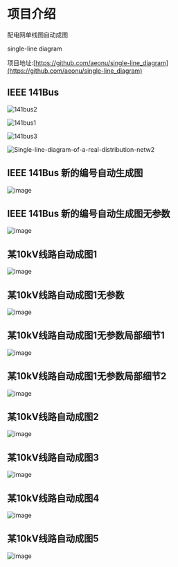# 项目介绍

配电网单线图自动成图

single-line diagram

项目地址:[https://github.com/aeonu/single-line_diagram](https://github.com/aeonu/single-line_diagram)




## IEEE 141Bus


![141bus2](https://user-images.githubusercontent.com/96326382/196185265-c3471a95-659b-43e4-bc63-905384df19d4.png)


![141bus1](https://user-images.githubusercontent.com/96326382/196185338-2365b77d-4ef9-4541-9394-224a73b8592c.jpg)


![141bus3](https://user-images.githubusercontent.com/96326382/196185380-eb307bc3-f91e-4b38-a294-2ba60de7fa70.png)


![Single-line-diagram-of-a-real-distribution-netw2](https://user-images.githubusercontent.com/96326382/196189768-3e7e51bf-a29e-44f6-b753-0287d6513af0.png)


## IEEE 141Bus 新的编号自动生成图

![image](https://user-images.githubusercontent.com/96326382/196043186-f388a847-e7a4-407d-9101-08f9986fd143.png)

## IEEE 141Bus 新的编号自动生成图无参数
![image](https://user-images.githubusercontent.com/96326382/198835471-5f7c4116-cc43-45a3-9913-79aff37a7990.png)


## 某10kV线路自动成图1
![image](https://user-images.githubusercontent.com/96326382/198287578-a4f3199b-1171-45c1-8729-8acb9f08b312.png)

## 某10kV线路自动成图1无参数
![image](https://user-images.githubusercontent.com/96326382/198814851-0fe93034-b12a-425a-930d-bd7dd832207c.png)

## 某10kV线路自动成图1无参数局部细节1
![image](https://user-images.githubusercontent.com/96326382/198834241-d0687d97-8c71-4dd2-8fde-6c282549cfed.png)

## 某10kV线路自动成图1无参数局部细节2
![image](https://user-images.githubusercontent.com/96326382/198834889-6ca47372-d667-4db1-bd0d-61b6a1e9013b.png)


## 某10kV线路自动成图2
![image](https://user-images.githubusercontent.com/96326382/198639308-6fd08962-932e-4db0-a275-f3e774f59eb1.png)

## 某10kV线路自动成图3
![image](https://user-images.githubusercontent.com/96326382/198814887-2acd8562-12dd-4cbd-85d3-5cefa0a96f21.png)


## 某10kV线路自动成图4
![image](https://user-images.githubusercontent.com/96326382/198816350-0a05a94c-2e8d-4a01-8bc4-6c27550aad2b.png)

## 某10kV线路自动成图5
![image](https://user-images.githubusercontent.com/96326382/199049160-dc3c5310-4803-429a-992b-5515b8655ab3.png)


